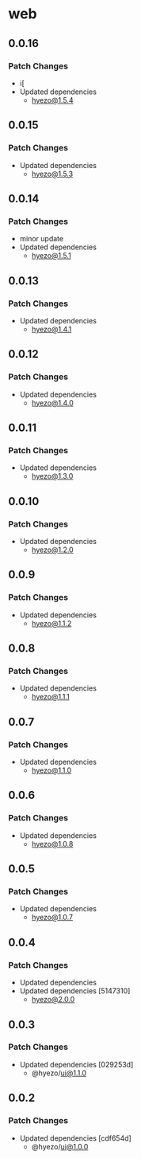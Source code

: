 # web

## 0.0.16

### Patch Changes

- i[
- Updated dependencies
  - hyezo@1.5.4

## 0.0.15

### Patch Changes

- Updated dependencies
  - hyezo@1.5.3

## 0.0.14

### Patch Changes

- minor update
- Updated dependencies
  - hyezo@1.5.1

## 0.0.13

### Patch Changes

- Updated dependencies
  - hyezo@1.4.1

## 0.0.12

### Patch Changes

- Updated dependencies
  - hyezo@1.4.0

## 0.0.11

### Patch Changes

- Updated dependencies
  - hyezo@1.3.0

## 0.0.10

### Patch Changes

- Updated dependencies
  - hyezo@1.2.0

## 0.0.9

### Patch Changes

- Updated dependencies
  - hyezo@1.1.2

## 0.0.8

### Patch Changes

- Updated dependencies
  - hyezo@1.1.1

## 0.0.7

### Patch Changes

- Updated dependencies
  - hyezo@1.1.0

## 0.0.6

### Patch Changes

- Updated dependencies
  - hyezo@1.0.8

## 0.0.5

### Patch Changes

- Updated dependencies
  - hyezo@1.0.7

## 0.0.4

### Patch Changes

- Updated dependencies
- Updated dependencies [5147310]
  - hyezo@2.0.0

## 0.0.3

### Patch Changes

- Updated dependencies [029253d]
  - @hyezo/ui@1.1.0

## 0.0.2

### Patch Changes

- Updated dependencies [cdf654d]
  - @hyezo/ui@1.0.0
